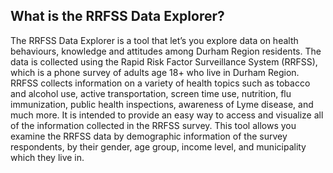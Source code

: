 ## What is the RRFSS Data Explorer?

The RRFSS Data Explorer is a tool that let’s you explore data on health behaviours, knowledge and attitudes among Durham Region residents. The data is collected using the Rapid Risk Factor Surveillance System (RRFSS), which is a phone survey of adults age 18+ who live in Durham Region. RRFSS collects information on a variety of health topics such as tobacco and alcohol use, active transportation, screen time use, nutrition, flu immunization, public health inspections, awareness of Lyme disease, and much more. It is intended to provide an easy way to access and visualize all of the information collected in the RRFSS survey. This tool allows you examine the RRFSS data by demographic information of the survey respondents, by their gender, age group, income level, and municipality which they live in.
